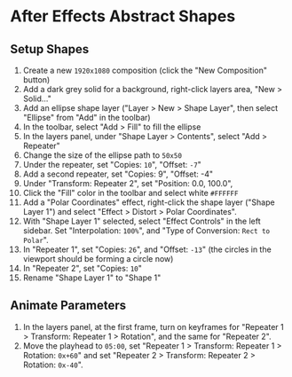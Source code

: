 # After Effects Abstract Shapes

## Setup Shapes

1. Create a new `1920x1080` composition (click the "New Composition" button)
2. Add a dark grey solid for a background, right-click layers area, "New > Solid..."
3. Add an ellipse shape layer ("Layer > New > Shape Layer", then select "Ellipse" from "Add" in the toolbar)
4. In the toolbar, select "Add > Fill" to fill the ellipse
5. In the layers panel, under "Shape Layer > Contents", select "Add > Repeater"
6. Change the size of the ellipse path to `50x50`
7. Under the repeater, set "Copies: `10`", "Offset: `-7`"
8. Add a second repeater, set "Copies: 9", "Offset: -4"
9. Under "Transform: Repeater 2", set "Position: 0.0, 100.0", 
10. Click the "Fill" color in the toolbar and select white `#FFFFFF`
11. Add a "Polar Coordinates" effect, right-click the shape layer ("Shape Layer 1") and select "Effect > Distort > Polar Coordinates".
12. With "Shape Layer 1" selected, select "Effect Controls" in the left sidebar. Set "Interpolation: `100%`", and "Type of Conversion: `Rect to Polar`".
13. In "Repeater 1", set "Copies: `26`", and "Offset: `-13`" (the circles in the viewport should be forming a circle now)
14. In "Repeater 2", set "Copies: `10`"
15. Rename "Shape Layer 1" to "Shape 1"

## Animate Parameters

1. In the layers panel, at the first frame, turn on keyframes for "Repeater 1 > Transform: Repeater 1 > Rotation", and the same for "Repeater 2".
2. Move the playhead to `05:00`, set "Repeater 1 > Transform: Repeater 1 > Rotation: `0x+60`" and set "Repeater 2 > Transform: Repeater 2 > Rotation: `0x-40`".